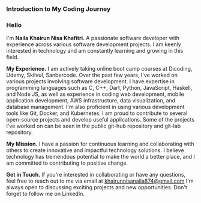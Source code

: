### **Introduction to My Coding Journey**
### Hello
I'm ****Naila Khairun Nisa Khafitri.****
A passionate software developer with experience across various software development projects. I am keenly interested in technology and am constantly learning and growing in this field.

****My Experience.****
I am actively taking online boot camp courses at Dicoding, Udemy, Skilvul, Sanbercode. Over the past few years, I've worked on various projects involving software development. I have expertise in programming languages such as C, C++, Dart, Python, JavaScript, Haskell, and Node JS, as well as experience in coding web development, mobile application development, AWS infrastructure, data visualization, and database management. I'm also proficient in using various development tools like Git, Docker, and Kubernetes. I am proud to contribute to several open-source projects and develop useful applications. Some of the projects I've worked on can be seen in the public git-hub repository and git-lab repository.

****My Mission.****
I have a passion for continuous learning and collaborating with others to create innovative and impactful technology solutions. I believe technology has tremendous potential to make the world a better place, and I am committed to contributing to positive change.

****Get in Touch.****
If you're interested in collaborating or have any questions, feel free to reach out to me via email at khairunnisanaila874@gmail.com I'm always open to discussing exciting projects and new opportunities. Don't forget to follow me on LinkedIn.
